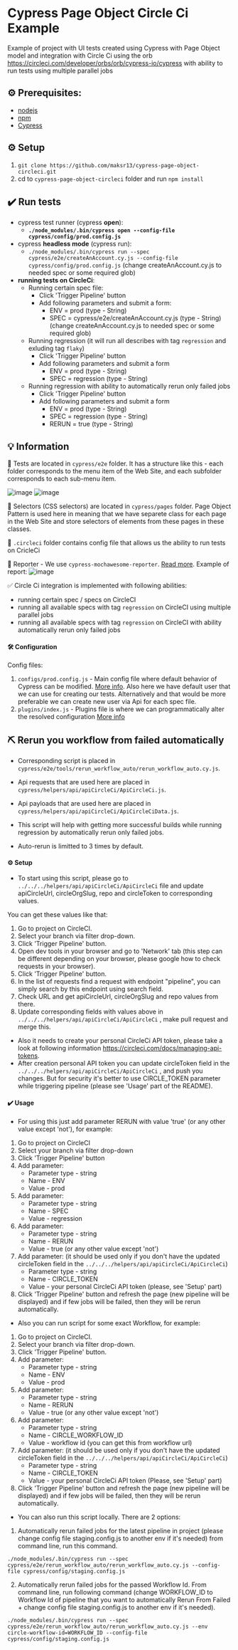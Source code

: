 # Cypress Page Object Circle Ci Example
Example of project with UI tests created using Cypress with Page Object model and integration with Circle Ci using the orb https://circleci.com/developer/orbs/orb/cypress-io/cypress with ability to run tests using multiple parallel jobs

## :gear: Prerequisites:

- [nodejs](https://nodejs.org/en/)
- [npm](https://docs.npmjs.com/about-npm)
- [Cypress](https://www.cypress.io/)

## :gear: Setup

1. `git clone https://github.com/maksr13/cypress-page-object-circleci.git`
2. cd to `cypress-page-object-circleci` folder and run `npm install`


## :heavy_check_mark: Run tests

- cypress test runner (cypress __open__):
    - **`./node_modules/.bin/cypress open --config-file cypress/config/prod.config.js`**
- cypress __headless mode__ (cypress run):
    - `./node_modules/.bin/cypress run --spec cypress/e2e/createAnAccount.cy.js --config-file cypress/config/prod.config.js` (change createAnAccount.cy.js  to needed spec or some required glob)
- **running tests on CircleCi**:
    - Running certain spec file:
        - Click 'Trigger Pipeline' button
        - Add following parameters and submit a form:
            - ENV = prod (type - String)
            - SPEC = cypress/e2e/createAnAccount.cy.js (type - String) (change createAnAccount.cy.js  to needed spec or some required glob)
    - Running regression (it will run all describes with tag `regression` and exluding tag `flaky`)
        - Click 'Trigger Pipeline' button
        - Add following parameters and submit a form
            - ENV = prod (type - String)
            - SPEC = regression (type - String)
     - Running regression with ability to automatically rerun only failed jobs
        - Click 'Trigger Pipeline' button
        - Add following parameters and submit a form
            - ENV = prod (type - String)
            - SPEC = regression (type - String)
            - RERUN = true (type - String)

## :bulb: Information
:file_folder: Tests are located in `cypress/e2e` folder.
It has a structure like this - each folder corresponds to the menu item of the Web Site, and each subfolder corresponds to each sub-menu item.

![image](https://github.com/maksr13/cypress-page-object-circleci/assets/22858879/ef417a58-d549-4ad6-86d3-56e7eeee6cea)
![image](https://github.com/maksr13/cypress-page-object-circleci/assets/22858879/9d1b66ca-cd2e-4e16-acd7-e21437544684)

:file_folder: Selectors (CSS selectors) are located in `cypress/pages` folder.
Page Object Pattern is used here in meaning that we have separete class for each page in the Web Site and store selectors of elements from these pages in these classes.

:file_folder: `.circleci` folder contains config file that allows us the ability to run tests on CricleCi

📝 Reporter
    - We use `cypress-mochawesome-reporter`. [Read more](https://www.npmjs.com/package/cypress-mochawesome-reporter). Example of report:
![image](https://github.com/maksr13/cypress-page-object-circleci/assets/22858879/5b881025-097e-4d81-be6e-3d8a4b6c681e)

✅ Circle Ci integration is implemented with following abilities:
- running certain spec / specs on CircleCI
- running all available specs with tag `regression` on CircleCI using multiple parallel jobs
- running all available specs with tag `regression` on CircleCI with ability automatically rerun only failed jobs

#### :hammer_and_wrench: Configuration
Config files:
1. `configs/prod.config.js` - Main config file where default behavior of Cypress can be modified. [More info](https://docs.cypress.io/guides/references/configuration). Also here we have default user that we can use for creating our tests. Alternatively and that would be more preferable we can create new user via Api for each spec file.
2. `plugins/index.js` - Plugins file is where we can programmatically alter the resolved configuration [More info](https://docs.cypress.io/guides/tooling/plugins-guide#Use-Cases)

## ⛏️ Rerun you workflow from failed automatically
- Corresponding script is placed in `cypress/e2e/tools/rerun_workflow_auto/rerun_workflow_auto.cy.js`.

- Api requests that are used here are placed in `cypress/helpers/api/apiCircleCi/ApiCircleCi.js`.

- Api payloads that are used here are placed in `cypress/helpers/api/apiCircleCi/ApiCircleCiData.js`.

- This script will help with getting more successful builds while running regression by automatically rerun only failed jobs.

- Auto-rerun is limitted to 3 times by default.

#### :gear: Setup

- To start using this script, please go to `../../../helpers/api/apiCircleCi/ApiCircleCi` file and update apiCircleUrl, circleOrgSlug, repo and circleToken to corresponding values.

You can get these values like that:
1. Go to project on CircleCI.
2. Select your branch via filter drop-down.
3. Click 'Trigger Pipeline' button.
4. Open dev tools in your browser and go to 'Network' tab (this step can be different depending on your browser, please google how to check requests in your browser).
5. Click 'Trigger Pipeline' button.
6. In the list of requests find a request with endpoint "pipeline", you can simply search by this endpoint using search field.
7. Check URL and get apiCircleUrl, circleOrgSlug and repo values from there.
8. Update corresponding fields with values above in `../../../helpers/api/apiCircleCi/ApiCircleCi` , make pull request and merge this.

- Also it needs to create your personal CircleCi API token, please take a look at following information https://circleci.com/docs/managing-api-tokens.
- After creation personal API token you can update circleToken field in the `../../../helpers/api/apiCircleCi/ApiCircleCi` , and push you changes.
But for security it's better to use CIRCLE_TOKEN parameter while triggering pipeline (please see 'Usage' part of the README).

#### :heavy_check_mark: Usage

- For using this just add parameter RERUN with value 'true' (or any other value except 'not'), for example:

1. Go to project on CircleCI
2. Select your branch via filter drop-down
3. Click 'Trigger Pipeline' button
4. Add parameter:
    - Parameter type - string
    - Name           - ENV
    - Value          - prod
5. Add parameter:
    - Parameter type - string
    - Name           - SPEC
    - Value          - regression
6. Add parameter:
    - Parameter type - string
    - Name           - RERUN
    - Value          - true (or any other value except 'not')
7. Add parameter: (it should be used only if you don't have the updated circleToken field in the `../../../helpers/api/apiCircleCi/ApiCircleCi`)
    - Parameter type - string
    - Name           - CIRCLE_TOKEN
    - Value          - your personal CircleCi API token (please, see 'Setup' part)
8. Click 'Trigger Pipeline' button and refresh the page (new pipeline will be displayed) and if few jobs will be failed, then they will be rerun automatically.


- Also you can run script for some exact Workflow, for example:   

1. Go to project on CircleCI.
2. Select your branch via filter drop-down.
3. Click 'Trigger Pipeline' button.
4. Add parameter:
    - Parameter type - string
    - Name           - ENV
    - Value          - prod
5. Add parameter:
    - Parameter type - string
    - Name           - RERUN
    - Value          - true (or any other value except 'not')
6. Add parameter:
    - Parameter type - string
    - Name           - CIRCLE_WORKFLOW_ID
    - Value          - workflow id 
                            (you can get this from workflow url)
7. Add parameter: (it should be used only if you don't have the updated circleToken field in the `../../../helpers/api/apiCircleCi/ApiCircleCi`)
    - Parameter type - string
    - Name           - CIRCLE_TOKEN
    - Value          - your personal CircleCi API token (Please, see 'Setup' part)
8. Click 'Trigger Pipeline' button and refresh the page (new pipeline will be displayed) and if few jobs will be failed, then they will be rerun automatically.


- You can also run this script locally. There are 2 options:
1.  Automatically rerun failed jobs for the latest pipeline in project (please change config file staging.config.js to another env if it's needed)
from command line, run this command.

`./node_modules/.bin/cypress run --spec cypress/e2e/rerun_workflow_auto/rerun_workflow_auto.cy.js --config-file cypress/config/staging.config.js`

2. Automatically rerun failed jobs for the passed Workflow Id. From command line, run following command (change WORKFLOW_ID  to Workflow Id of pipeline that you want to automatically Rerun From Failed  +  change config file staging.config.js to another env if it's needed).

`./node_modules/.bin/cypress run --spec cypress/e2e/rerun_workflow_auto/rerun_workflow_auto.cy.js --env circle-workflow-id=WORKFLOW_ID --config-file cypress/config/staging.config.js`
